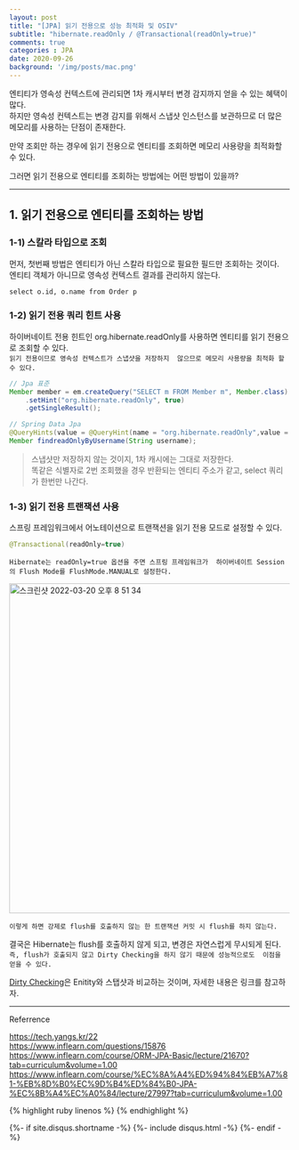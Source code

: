 ```yaml
---
layout: post
title: "[JPA] 읽기 전용으로 성능 최적화 및 OSIV"
subtitle: "hibernate.readOnly / @Transactional(readOnly=true)"
comments: true
categories : JPA
date: 2020-09-26
background: '/img/posts/mac.png'
---
```


엔티티가 영속성 컨텍스트에 관리되면 1차 캐시부터 변경 감지까지 얻을 수 있는 
혜택이 많다.   
하지만 영속성 컨텍스트는 변경 감지를 위해서 스냅샷 인스턴스를 보관하므로 
더 많은 메모리를 사용하는 단점이 존재한다.   

만약 조회만 하는 경우에 읽기 전용으로 엔티티를 조회하면 메모리 사용량을 
최적화할 수 있다.   

그러면 읽기 전용으로 엔티티를 조회하는 방법에는 어떤 방법이 있을까?   

- - -   

## 1. 읽기 전용으로 엔티티를 조회하는 방법   


### 1-1) 스칼라 타입으로 조회    

먼저, 첫번째 방법은 엔티티가 아닌 스칼라 타입으로 필요한 필드만 
조회하는 것이다.   
엔티티 객체가 아니므로 영속성 컨텍스트 결과를 관리하지 않는다.   

```shell
select o.id, o.name from Order p  
```

### 1-2) 읽기 전용 쿼리 힌트 사용    

하이버네이트 전용 힌트인 org.hibernate.readOnly를 사용하면 엔티티를 읽기 
전용으로 조회할 수 있다.  
`읽기 전용이므로 영속성 컨텍스트가 스냅샷을 저장하지 
않으므로 메모리 사용량을 최적화 할 수 있다.`       

```java
// Jpa 표준
Member member = em.createQuery("SELECT m FROM Member m", Member.class)
    .setHint("org.hibernate.readOnly", true)
    .getSingleResult();

// Spring Data Jpa
@QueryHints(value = @QueryHint(name = "org.hibernate.readOnly",value = "true"))
Member findreadOnlyByUsername(String username);
```

> 스냅샷만 저장하지 않는 것이지, 1차 캐시에는 그대로 저장한다.   
> 똑같은 식별자로 2번 조회했을 경우 반환되는 엔티티 주소가 같고, select 쿼리가 
한번만 나간다.   


### 1-3) 읽기 전용 트랜잭션 사용   

스프링 프레임워크에서 어노테이션으로 트랜잭션을 읽기 전용 모드로 설정할 수 있다.   

```java
@Transactional(readOnly=true)
```

`Hibernate는 readOnly=true 옵션을 주면 스프링 프레임워크가 
하이버네이트 Session의 Flush Mode를 FlushMode.MANUAL로 설정한다.`     

<img width="593" alt="스크린샷 2022-03-20 오후 8 51 34" src="https://user-images.githubusercontent.com/26623547/159160899-fd59b956-42fb-41d0-9dc2-199db440dc1a.png">   

`이렇게 하면 강제로 flush를 호출하지 않는 한 트랜잭션 커밋 시 flush를 하지 않는다.`   

결국은 Hibernate는 flush를 호출하지 않게 되고, 변경은 자연스럽게 무시되게 된다.    
`즉, flush가 호출되지 않고 Dirty Checking을 하지 않기 때문에 성능적으로도 
이점을 얻을 수 있다.`   

[Dirty Checking](https://wonyong-jang.github.io/jpa/2020/06/20/JPA-Dirty-Checking.html)은 
Enitity와 스탭샷과 비교하는 것이며, 자세한 내용은 링크를 참고하자.    





- - -
Referrence

<https://tech.yangs.kr/22>  
<https://www.inflearn.com/questions/15876>   
<https://www.inflearn.com/course/ORM-JPA-Basic/lecture/21670?tab=curriculum&volume=1.00>   
<https://www.inflearn.com/course/%EC%8A%A4%ED%94%84%EB%A7%81-%EB%8D%B0%EC%9D%B4%ED%84%B0-JPA-%EC%8B%A4%EC%A0%84/lecture/27997?tab=curriculum&volume=1.00>   

{% highlight ruby linenos %}
{% endhighlight %}

{%- if site.disqus.shortname -%}
    {%- include disqus.html -%}
{%- endif -%}

